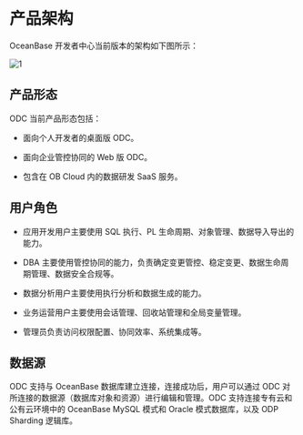# 产品架构

OceanBase 开发者中心当前版本的架构如下图所示：

![1](https://obbusiness-private.oss-cn-shanghai.aliyuncs.com/doc/img/odc/420/200.overview/1.0.png)

## 产品形态

ODC 当前产品形态包括：

- 面向个人开发者的桌面版 ODC。

- 面向企业管控协同的 Web 版 ODC。

- 包含在 OB Cloud 内的数据研发 SaaS 服务。

## 用户角色

- 应用开发用户主要使用 SQL 执行、PL 生命周期、对象管理、数据导入导出的能力。

- DBA 主要使用管控协同的能力，负责确定变更管控、稳定变更、数据生命周期管理、数据安全合规等。

- 数据分析用户主要使用执行分析和数据生成的能力。

- 业务运营用户主要使用会话管理、回收站管理和全局变量管理。

- 管理员负责访问权限配置、协同效率、系统集成等。

## 数据源

ODC 支持与 OceanBase 数据库建立连接，连接成功后，用户可以通过 ODC 对所连接的数据源（数据库对象和资源）进行编辑和管理。ODC 支持连接专有云和公有云环境中的 OceanBase MySQL 模式和 Oracle 模式数据库，以及 ODP Sharding 逻辑库。